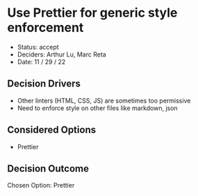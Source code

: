 # Use Prettier for generic style enforcement

-   Status: accept
-   Deciders: Arthur Lu, Marc Reta
-   Date: 11 / 29 / 22

## Decision Drivers

-   Other linters (HTML, CSS, JS) are sometimes too permissive
-   Need to enforce style on other files like markdown, json

## Considered Options

-   Prettier

## Decision Outcome

Chosen Option: Prettier
